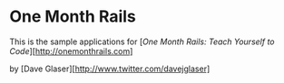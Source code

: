 # One Month Rails

This is the sample applications for
[*One Month Rails: Teach Yourself to Code*][http://onemonthrails.com]

by [Dave Glaser][http://www.twitter.com/davejglaser]
